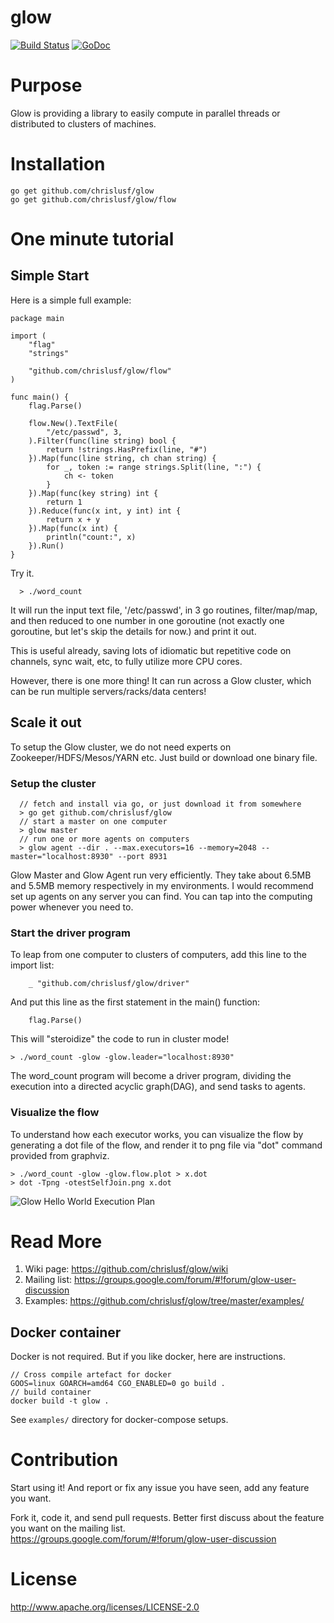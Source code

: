# glow
[![Build Status](https://travis-ci.org/chrislusf/glow.svg?branch=master)](https://travis-ci.org/chrislusf/glow)
[![GoDoc](https://godoc.org/github.com/chrislusf/glow?status.svg)](https://godoc.org/github.com/chrislusf/glow)

# Purpose

Glow is providing a library to easily compute in parallel threads or distributed to clusters of machines.

# Installation
```
go get github.com/chrislusf/glow
go get github.com/chrislusf/glow/flow
```

# One minute tutorial

## Simple Start

Here is a simple full example:

```
package main

import (
	"flag"
	"strings"

	"github.com/chrislusf/glow/flow"
)

func main() {
	flag.Parse()

	flow.New().TextFile(
		"/etc/passwd", 3,
	).Filter(func(line string) bool {
		return !strings.HasPrefix(line, "#")
	}).Map(func(line string, ch chan string) {
		for _, token := range strings.Split(line, ":") {
			ch <- token
		}
	}).Map(func(key string) int {
		return 1
	}).Reduce(func(x int, y int) int {
		return x + y
	}).Map(func(x int) {
		println("count:", x)
	}).Run()
}

```

Try it.
```
  > ./word_count
```

It will run the input text file, '/etc/passwd', in 3 go routines, filter/map/map, and then reduced to one number in one goroutine (not exactly one goroutine, but let's skip the details for now.) and print it out.

This is useful already, saving lots of idiomatic but repetitive code on channels, sync wait, etc, to fully utilize more CPU cores.

However, there is one more thing! It can run across a Glow cluster, which can be run multiple servers/racks/data centers!

## Scale it out
To setup the Glow cluster, we do not need experts on Zookeeper/HDFS/Mesos/YARN etc. Just build or download one binary file.

### Setup the cluster
```
  // fetch and install via go, or just download it from somewhere
  > go get github.com/chrislusf/glow
  // start a master on one computer
  > glow master
  // run one or more agents on computers
  > glow agent --dir . --max.executors=16 --memory=2048 --master="localhost:8930" --port 8931
```
Glow Master and Glow Agent run very efficiently. They take about 6.5MB and 5.5MB memory respectively in my environments. I would recommend set up agents on any server you can find. You can tap into the computing power whenever you need to.

### Start the driver program
To leap from one computer to clusters of computers, add this line to the import list:

```
	_ "github.com/chrislusf/glow/driver"
```

And put this line as the first statement in the main() function:

```
	flag.Parse()
```

This will "steroidize" the code to run in cluster mode!

```
> ./word_count -glow -glow.leader="localhost:8930"
```
The word_count program will become a driver program, dividing the execution into a directed acyclic graph(DAG), and send tasks to agents.

### Visualize the flow

To understand how each executor works, you can visualize the flow by generating a dot file of the flow, and render it to png file via "dot" command provided from graphviz.
```
> ./word_count -glow -glow.flow.plot > x.dot
> dot -Tpng -otestSelfJoin.png x.dot
```

![Glow Hello World Execution Plan](https://raw.githubusercontent.com/chrislusf/glow/master/etc/helloworld.png)

# Read More

1. Wiki page: https://github.com/chrislusf/glow/wiki
2. Mailing list: https://groups.google.com/forum/#!forum/glow-user-discussion
3. Examples: https://github.com/chrislusf/glow/tree/master/examples/


## Docker container
Docker is not required. But if you like docker, here are instructions.

```
// Cross compile artefact for docker
GOOS=linux GOARCH=amd64 CGO_ENABLED=0 go build .
// build container
docker build -t glow .
```
See `examples/` directory for docker-compose setups.

# Contribution
Start using it! And report or fix any issue you have seen, add any feature you want.

Fork it, code it, and send pull requests. Better first discuss about the feature you want on the mailing list.
https://groups.google.com/forum/#!forum/glow-user-discussion

# License
http://www.apache.org/licenses/LICENSE-2.0
